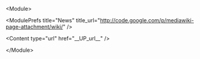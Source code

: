 <?xml version="1.0" ?>


&lt;Module&gt;


> 

<ModulePrefs title="News" title\_url="http://code.google.com/p/mediawiki-page-attachment/wiki/" />


> 

&lt;Content type="url" href="\_\_UP\_url\_\_" /&gt;




&lt;/Module&gt;

